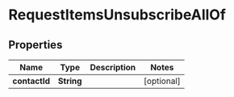 

# RequestItemsUnsubscribeAllOf

## Properties

Name | Type | Description | Notes
------------ | ------------- | ------------- | -------------
**contactId** | **String** |  |  [optional]



